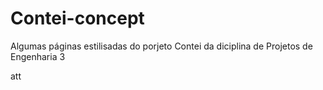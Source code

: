 # Contei-concept
 Algumas páginas estilisadas do porjeto Contei da diciplina de Projetos de Engenharia 3

<a href="https://imFernandes23.github.io/Contei-concept/html/index.html"></a>
att
